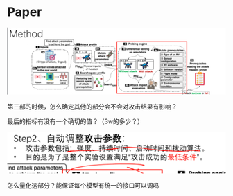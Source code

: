 # Paper







![image-20250610193519320](./assets/pics/README/image-20250610193519320.png)

第三部的时候，怎么确定其他的部分会不会对攻击结果有影响？

最后的指标有没有一个确切的值？（3w的多少？）

![image-20250610193938161](./assets/pics/README/image-20250610193938161.png)

怎么量化这部分？能保证每个模型有统一的接口可以调吗

